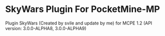 # SkyWars Plugin For PocketMine-MP

Plugin SkyWars (Created by svile and update by me) for MCPE 1.2
(API version: 3.0.0-ALPHA8, 3.0.0-ALPHA9)

